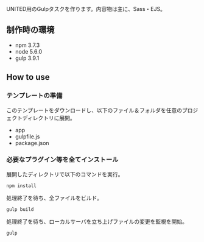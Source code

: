UNITED用のGulpタスクを作ります。内容物は主に、Sass・EJS。

## 制作時の環境
- npm 3.7.3
- node 5.6.0
- gulp 3.9.1

## How to use
### テンプレートの準備
このテンプレートをダウンロードし、以下のファイル＆フォルダを任意のプロジェクトディレクトリに展開。

- app
- gulpfile.js
- package.json

### 必要なプラグイン等を全てインストール
展開したディレクトリで以下のコマンドを実行。
```
npm install
```

処理終了を待ち、全ファイルをビルド。
```
gulp build
```

処理終了を待ち、ローカルサーバを立ち上げファイルの変更を監視を開始。
```
gulp
```
